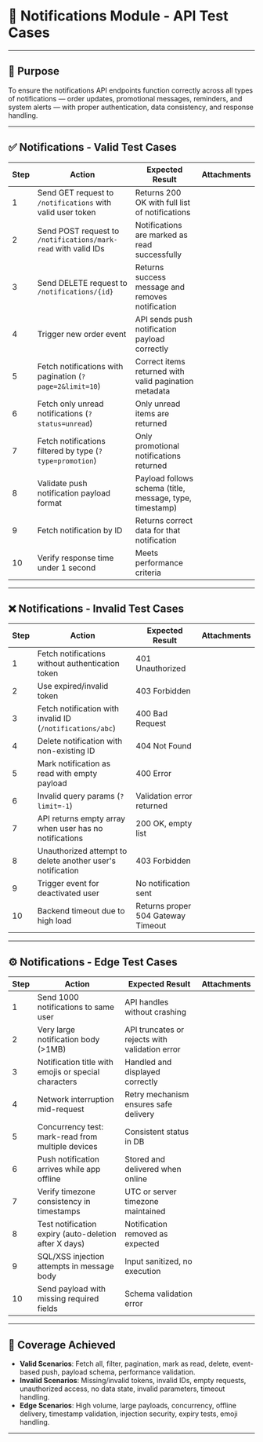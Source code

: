 # 🧩 Notifications Module - API Test Cases

---

## 📌 Purpose
To ensure the notifications API endpoints function correctly across all types of notifications — order updates, promotional messages, reminders, and system alerts — with proper authentication, data consistency, and response handling.

---

## ✅ Notifications - Valid Test Cases

| Step | Action | Expected Result | Attachments |
|------|---------|----------------|--------------|
| 1 | Send GET request to `/notifications` with valid user token | Returns 200 OK with full list of notifications |  |
| 2 | Send POST request to `/notifications/mark-read` with valid IDs | Notifications are marked as read successfully |  |
| 3 | Send DELETE request to `/notifications/{id}` | Returns success message and removes notification |  |
| 4 | Trigger new order event | API sends push notification payload correctly |  |
| 5 | Fetch notifications with pagination (`?page=2&limit=10`) | Correct items returned with valid pagination metadata |  |
| 6 | Fetch only unread notifications (`?status=unread`) | Only unread items are returned |  |
| 7 | Fetch notifications filtered by type (`?type=promotion`) | Only promotional notifications returned |  |
| 8 | Validate push notification payload format | Payload follows schema (title, message, type, timestamp) |  |
| 9 | Fetch notification by ID | Returns correct data for that notification |  |
| 10 | Verify response time under 1 second | Meets performance criteria |  |

---

## ❌ Notifications - Invalid Test Cases

| Step | Action | Expected Result | Attachments |
|------|---------|----------------|--------------|
| 1 | Fetch notifications without authentication token | 401 Unauthorized |  |
| 2 | Use expired/invalid token | 403 Forbidden |  |
| 3 | Fetch notification with invalid ID (`/notifications/abc`) | 400 Bad Request |  |
| 4 | Delete notification with non-existing ID | 404 Not Found |  |
| 5 | Mark notification as read with empty payload | 400 Error |  |
| 6 | Invalid query params (`?limit=-1`) | Validation error returned |  |
| 7 | API returns empty array when user has no notifications | 200 OK, empty list |  |
| 8 | Unauthorized attempt to delete another user's notification | 403 Forbidden |  |
| 9 | Trigger event for deactivated user | No notification sent |  |
| 10 | Backend timeout due to high load | Returns proper 504 Gateway Timeout |  |

---

## ⚙️ Notifications - Edge Test Cases

| Step | Action | Expected Result | Attachments |
|------|---------|----------------|--------------|
| 1 | Send 1000 notifications to same user | API handles without crashing |  |
| 2 | Very large notification body (>1MB) | API truncates or rejects with validation error |  |
| 3 | Notification title with emojis or special characters | Handled and displayed correctly |  |
| 4 | Network interruption mid-request | Retry mechanism ensures safe delivery |  |
| 5 | Concurrency test: mark-read from multiple devices | Consistent status in DB |  |
| 6 | Push notification arrives while app offline | Stored and delivered when online |  |
| 7 | Verify timezone consistency in timestamps | UTC or server timezone maintained |  |
| 8 | Test notification expiry (auto-deletion after X days) | Notification removed as expected |  |
| 9 | SQL/XSS injection attempts in message body | Input sanitized, no execution |  |
| 10 | Send payload with missing required fields | Schema validation error |  |

---

## 📌 Coverage Achieved

- **Valid Scenarios**: Fetch all, filter, pagination, mark as read, delete, event-based push, payload schema, performance validation.  
- **Invalid Scenarios**: Missing/invalid tokens, invalid IDs, empty requests, unauthorized access, no data state, invalid parameters, timeout handling.  
- **Edge Scenarios**: High volume, large payloads, concurrency, offline delivery, timestamp validation, injection security, expiry tests, emoji handling.  

---
